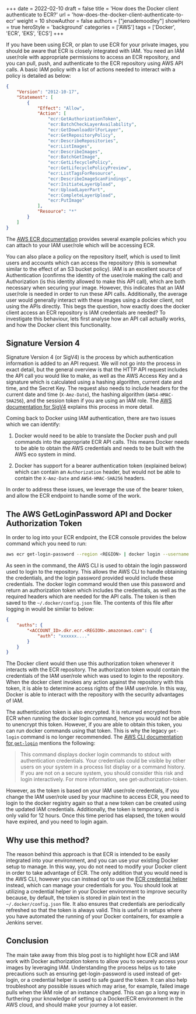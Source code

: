 +++
date = 2022-02-10
draft = false
title = 'How does the Docker client authenticate to ECR?'
url = 'how-does-the-docker-client-authenticate-to-ecr'
weight = 10
showAuthor = false
authors = ["jenademoodley"]
showHero = true
heroStyle = 'background'
categories = ['AWS']
tags = ['Docker', 'ECR', 'EKS', 'ECS']
+++

If you have been using ECR, or plan to use ECR for your private images, you should be aware that ECR is closely integrated with IAM. You need an IAM user/role with appropriate permissions to access an ECR repository, and you can pull, push, and authenticate to the ECR repository using AWS API calls. A basic IAM policy with a list of actions needed to interact with a policy is detailed as below:

```json
{
    "Version": "2012-10-17",
    "Statement": [
        {
            "Effect": "Allow",
            "Action": [
                "ecr:GetAuthorizationToken",
                "ecr:BatchCheckLayerAvailability",
                "ecr:GetDownloadUrlForLayer",
                "ecr:GetRepositoryPolicy",
                "ecr:DescribeRepositories",
                "ecr:ListImages",
                "ecr:DescribeImages",
                "ecr:BatchGetImage",
                "ecr:GetLifecyclePolicy",
                "ecr:GetLifecyclePolicyPreview",
                "ecr:ListTagsForResource",
                "ecr:DescribeImageScanFindings",
                "ecr:InitiateLayerUpload",
                "ecr:UploadLayerPart",
                "ecr:CompleteLayerUpload",
                "ecr:PutImage"
            ],
            "Resource": "*"
        }
    ]
}
```

The [AWS ECR documentation](https://docs.aws.amazon.com/AmazonECR/latest/userguide/security-iam-awsmanpol.html) provides several example policies which you can attach to your IAM user/role which will be accessing ECR.

You can also place a policy on the repository itself, which is used to limit users and accounts which can access the repository (this is somewhat similar to the effect of an S3 bucket policy). IAM is an excellent source of Authentication (confirms the identity of the user/role making the call) and Authorization (is this identity allowed to make this API call), which are both necessary when securing your image. However, this indicates that an IAM user/role is needed in order to run these API calls. Additionally, the average user would generally interact with these images using a docker client, not using the APIs directly. This begs the question, how exactly does the docker client access an ECR repository is IAM credentials are needed? To investigate this behaviour, lets first analyse how an API call actually works, and how the Docker client this functionality.

## Signature Version 4

Signature Version 4 (or SigV4) is the process by which authentication information is added to an API request. We will not go into the process in exact detail, but the general overview is that the HTTP API request includes the API call you would like to make, as well as the AWS Access Key and a signature which is calculated using a hashing algorithm, current date and time, and the Secret Key. The request also needs to include headers for the current date and time (`X-Amz-Date`), the hashing algorithm (`AWS4-HMAC-SHA256`), and the session token if you are using an IAM role. The [AWS documentation for SigV4](https://docs.aws.amazon.com/general/latest/gr/signature-version-4.html) explains this process in more detail.

Coming back to Docker using IAM authentication, there are two issues which we can identify:

1. Docker would need to be able to translate the Docker push and pull commands into the appropriate ECR API calls. This means Docker needs to be able to obtain the AWS credentials and needs to be built with the AWS eco system in mind.

2. Docker has support for a bearer authentication token (explained below) which can contain an `Authorization` header, but would not be able to contain the `X-Amz-Date` and `AWS4-HMAC-SHA256` headers.

In order to address these issues, we leverage the use of the bearer token, and allow the ECR endpoint to handle some of the work.


## The AWS GetLoginPassword API and Docker Authorization Token

In order to log into your ECR endpoint, the ECR console provides the below command which you need to run:

```bash
aws ecr get-login-password --region <REGION> | docker login --username AWS --password-stdin <ACCOUNT_ID>.dkr.ecr.<REGION>.amazonaws.com
```

As seen in the command, the AWS CLI is used to obtain the login password used to login to the repository. This allows the AWS CLI to handle obtaining the credentials, and the login password provided would include these credentials. The docker login command would then use this password and return an authorization token which includes the credentials, as well as the required headers which are needed for the API calls. The token is then saved to the `~/.docker/config.json` file. The contents of this file after logging in would be similar to below:

```json
{
    "auths": {
        "<ACCOUNT_ID>.dkr.ecr.<REGION>.amazonaws.com": {
            "auth": "xxxxxx...."
        }
    }
}
```

The Docker client would then use this authorization token whenever it interacts with the ECR repository. The authorization token would contain the credentials of the IAM user/role which was used to login to the repository.  When the docker client invokes any action against the repository with this token, it is able to determine access rights of the IAM user/role. In this way, Docker is able to interact with the repository with the security advantages of IAM.

The authentication token is also encrypted. It is returned encrypted from ECR when running the docker login command, hence you would not be able to unencrypt this token. However, if you are able to obtain this token, you can run docker commands using that token. This is why the legacy `get-login` command is no longer recommended. The [AWS CLI documentation for `get-login`](https://docs.aws.amazon.com/cli/latest/reference/ecr/get-login.html) mentions the following:

> This command displays docker login commands to stdout with authentication credentials. Your credentials could be visible by other users on your system in a process list display or a command history. If you are not on a secure system, you should consider this risk and login interactively. For more information, see get-authorization-token.

However, as the token is based on your IAM user/role credentials, if you change the IAM user/role used by your machine to access ECR, you need to login to the docker registry again so that a new token can be created using the updated IAM credentials. Additionally, the token is temporary, and is only valid for 12 hours. Once this time period has elapsed, the token would have expired, and you need to login again.

## Why use this method?

The reason behind this approach is that ECR is intended to be easily integrated into your environment, and you can use your existing Docker setup to manage. In this way, you do not need to modify your Docker client in order to take advantage of ECR. The only addition that you would need is the AWS CLI, however you can instead opt to use the [ECR credential helper](https://github.com/awslabs/amazon-ecr-credential-helper) instead, which can manage your credentials for you. You should look at utilizing a credential helper in your Docker environment to improve security because, by default, the token is stored in plain text in the `~/.docker/config.json` file. It also ensures that credentials are periodically refreshed so that the token is always valid. This is useful in setups where you have automated the running of your Docker containers, for example a Jenkins server.

## Conclusion

The main take away from this blog post is to highlight how ECR and IAM work with Docker authorization tokens to allow you to securely access your images by leveraging IAM. Understanding the process helps us to take precautions such as ensuring get-login-password is used instead of get-login, or a credential helper is used to safe guard the token. It can also help troubleshoot any possible issues which may arise, for example, failed image pulls when the IAM role of an instance changed. This can go a long way in furthering your knowledge of setting up a Docker/ECR environment in the AWS cloud, and should make your journey a lot easier.